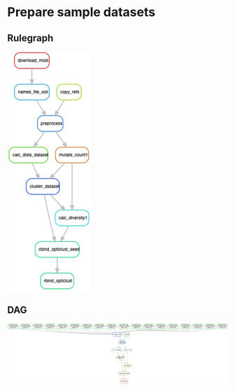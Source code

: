 # Prepare sample datasets

## Rulegraph

![](figures/rulegraph_prep_samples.png)

## DAG

![](figures/dag_prep_samples.png)
